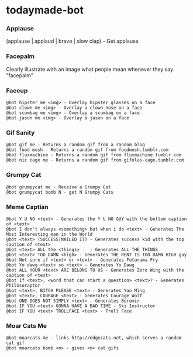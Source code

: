 todaymade-bot
=============

### Applause

(applause | applaud | bravo | slow clap) - Get applause


### Facepalm

Clearly illustrate with an image what people mean whenever they say "facepalm"


### Faceup

```
@bot hipster me <img> - Overlay hipster glasses on a face
@bot clown me <img> - Overlay a clown nose on a face
@bot scumbag me <img> - Overlay a scumbag on a face
@bot jason me <img> - Overlay a jason on a face
```

### Gif Sanity
```
@bot gif me - Returns a random gif from a random blog
@bot food mosh - Returns a random gif from foodmosh.tumblr.com
@bot fluxmachine - Returns a random gif from fluxmachine.tumblr.com
@bot nic cage me - Returns a random gif from gifolas-cage.tumblr.com
```

### Grumpy Cat
```
@bot grumpycat me - Receive a Grumpy Cat
@bot grumpycat bomb N - get N Grumpy Cats
```

### Meme Captian
```
@bot Y U NO <text> - Generates the Y U NO GUY with the bottom caption of <text>
@bot I don't always <something> but when i do <text> - Generates The Most Interesting man in the World
@bot <text> (SUCCESS|NAILED IT) - Generates success kid with the top caption of <text>
@bot <text> ALL the <things>    - Generates ALL THE THINGS
@bot <text> TOO DAMN <high> - Generates THE RENT IS TOO DAMN HIGH guy
@bot Not sure if <text> or <text> - Generates Futurama Fry
@bot Yo dawg <text> so <text> - Generates Yo Dawg
@bot ALL YOUR <text> ARE BELONG TO US - Generates Zero Wing with the caption of <text>
@bot If <text>, <word that can start a question> <text>? - Generates Philosoraptor
@bot <text>, BITCH PLEASE <text> - Generates Yao Ming
@bot <text>, COURAGE <text> - Generates Courage Wolf
@bot ONE DOES NOT SIMPLY <text> - Generates Boromir
@bot IF YOU <text> GONNA HAVE A BAD TIME - Ski Instructor
@bot IF YOU <text> TROLLFACE <text> - Troll Face
```

### Moar Cats Me
```
@bot moarcats me - links http://edgecats.net, which serves a random cat gif
@bot moarcats bomb <n> - gives <n> cat gifs
```
